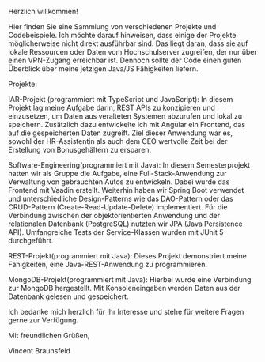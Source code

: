 Herzlich willkommen! 

Hier finden Sie eine Sammlung von verschiedenen Projekte und Codebeispiele. Ich möchte darauf hinweisen, dass einige der Projekte möglicherweise nicht direkt ausführbar sind. Das liegt daran, dass sie auf lokale Ressourcen oder Daten vom Hochschulserver zugreifen, der nur über einen VPN-Zugang erreichbar ist. Dennoch sollte der Code einen guten Überblick über meine jetzigen Java/JS Fähigkeiten liefern. 

Projekte:

IAR-Projekt (programmiert mit TypeScript und JavaScript): In diesem Projekt lag meine Aufgabe darin, REST APIs zu konzipieren und einzusetzen, um Daten aus veralteten Systemen abzurufen und lokal zu speichern. Zusätzlich dazu entwickelte ich mit Angular ein Frontend, das auf die gespeicherten Daten zugreift. Ziel dieser Anwendung war es, sowohl der HR-Assistentin als auch dem CEO wertvolle Zeit bei der Erstellung von Bonusgehältern zu ersparen.

Software-Engineering(programmiert mit Java): In diesem Semesterprojekt hatten wir als Gruppe die Aufgabe, eine Full-Stack-Anwendung zur Verwaltung von gebrauchten Autos zu entwickeln. Dabei wurde das Frontend mit Vaadin erstellt. Weiterhin haben wir Spring Boot verwendet und unterschiedliche Design-Patterns wie das DAO-Pattern oder das CRUD-Pattern (Create-Read-Update-Delete) implementiert. Für die Verbindung zwischen der objektorientierten Anwendung und der relationalen Datenbank (PostgreSQL) nutzten wir JPA (Java Persistence API). Umfangreiche Tests der Service-Klassen wurden mit JUnit 5 durchgeführt.

REST-Projekt(programmiert mit Java): Dieses Projekt demonstriert meine Fähigkeiten, eine Java-REST-Anwendung zu programmieren.

MongoDB-Projekt(programmiert mit Java): Hierbei wurde eine Verbindung zur MongoDB hergestellt. Mit Konsoleneingaben werden Daten aus der Datenbank gelesen und gespeichert.

Ich bedanke mich herzlich für Ihr Interesse und stehe für weitere Fragen gerne zur Verfügung.

Mit freundlichen Grüßen,

Vincent Braunsfeld
